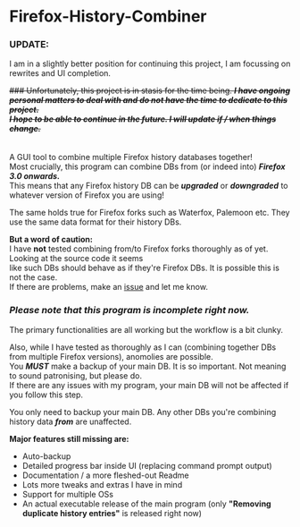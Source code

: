 # Firefox-History-Combiner

### UPDATE:
I am in a slightly better position for continuing this project, 
I am focussing on rewrites and UI completion.

~~### Unfortunately, this project is in stasis for the time being.
***I have ongoing personal matters to deal with and do not have the time to dedicate to this project.***~~ <br />
~~***I hope to be able to continue in the future. I will update if / when things change.***~~ <br />
<br />
<br />
A GUI tool to combine multiple Firefox history databases together! <br />
Most crucially, this program can combine DBs from (or indeed into) ***Firefox 3.0 onwards.*** <br />
This means that any Firefox history DB can be ***upgraded*** or ***downgraded*** to whatever version of Firefox you are using! <br />

The same holds true for Firefox forks such as Waterfox, Palemoon etc. They use the same data format for their history DBs. <br />

**But a word of caution:** <br />
I have **not** tested combining from/to Firefox forks thoroughly as of yet. Looking at the source code it seems <br />
like such DBs should behave as if they're Firefox DBs. It is possible this is not the case. <br />
If there are problems, make an [issue](https://github.com/SophieFitz/Firefox-History-Combiner/issues/new) and let me know.

### *Please note that this program is incomplete right now.*
The primary functionalities are all working but the workflow is a bit clunky. <br />

Also, while I have tested as thoroughly as I can (combining together DBs from multiple Firefox versions), anomolies are possible. <br />
You ***MUST*** make a backup of your main DB. It is so important. Not meaning to sound patronising, but please do. <br />
If there are any issues with my program, your main DB will not be affected if you follow this step.

You only need to backup your main DB. Any other DBs you're combining history data ***from*** are unaffected.


**Major features still missing are:**
- Auto-backup
- Detailed progress bar inside UI (replacing command prompt output)
- Documentation / a more fleshed-out Readme
- Lots more tweaks and extras I have in mind
- Support for multiple OSs
- An actual executable release of the main program (only **"Removing duplicate history entries"** is released right now)
